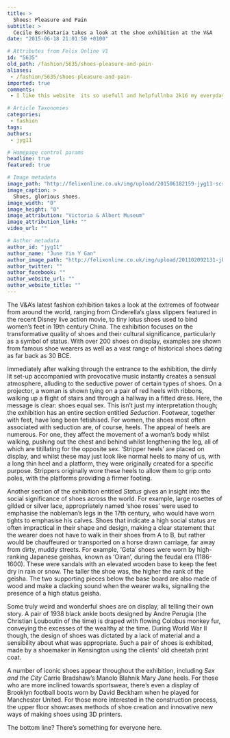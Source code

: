 ```yaml
---
title: >
  Shoes: Pleasure and Pain
subtitle: >
  Cecile Borkhataria takes a look at the shoe exhibition at the V&A
date: "2015-06-18 21:01:50 +0100"

# Attributes from Felix Online V1
id: "5635"
old_path: /fashion/5635/shoes-pleasure-and-pain-
aliases:
 - /fashion/5635/shoes-pleasure-and-pain-
imported: true
comments:
 - I like this website  its so usefull and helpfullnba 2k16 my everyday player trophies httpforumcollegeedmcomentryphp5743counterstrikeskinspossibilitytostrikeanadditionalmerchandiseoffYouve got the best internet sitesNBA httpwwwmakelove889comhomephpmodspaceuid196636doprofilefromspaceFantastic Site Continue the good job Thanks a tonnba 2k16 httppagesbreakalagcomuserprofile56838Cool website you have herecsgo skins httpwwwmyxxxshemaletubecomuserIzettaEisen524611211Quite informative look frontward to returningfifa 17 points httpwwwintimareacommemberblog_post_viewphppostId11317

# Article Taxonomies
categories:
 - fashion
tags:
authors:
 - jyg11

# Homepage control params
headline: true
featured: true

# Image metadata
image_path: "http://felixonline.co.uk/img/upload/201506182159-jyg11-screen-shot-2015-06-18-at-21.59.22.png"
image_caption: >
  Shoes, glorious shoes.
image_width: "0"
image_height: "0"
image_attribution: "Victoria & Albert Museum"
image_attribution_link: ""
video_url: ""

# Author metadata
author_id: "jyg11"
author_name: "June Yin Y Gan"
author_image_path: "http://felixonline.co.uk/img/upload/201102092131-jk708-FelixPro.jpg"
author_twitter: ""
author_facebook: ""
author_website_url: ""
author_website_title: ""
---
```


The V&A’s latest fashion exhibition takes a look at the extremes of footwear from around the world, ranging from Cinderella’s glass slippers featured in the recent Disney live action movie, to tiny lotus shoes used to bind women’s feet in 19th century China. The exhibition focuses on the transformative quality of shoes and their cultural significance, particularly as a symbol of status. With over 200 shoes on display, examples are shown from famous shoe wearers as well as a vast range of historical shoes dating as far back as 30 BCE.

Immediately after walking through the entrance to the exhibition, the dimly lit set-up accompanied with provocative music instantly creates a sensual atmosphere, alluding to the seductive power of certain types of shoes. On a projector, a woman is shown tying on a pair of red heels with ribbons, walking up a flight of stairs and through a hallway in a fitted dress. Here, the message is clear: shoes equal sex. This isn’t just my interpretation though; the exhibition has an entire section entitled _Seduction_. Footwear, together with feet, have long been fetishised. For women, the shoes most often associated with seduction are, of course, heels. The appeal of heels are numerous. For one, they affect the movement of a woman’s body whilst walking, pushing out the chest and behind whilst lengthening the leg, all of which are titillating for the opposite sex. ‘Stripper heels’ are placed on display, and whilst these may just look like normal heels to many of us, with a long thin heel and a platform, they were originally created for a specific purpose. Strippers originally wore these heels to allow them to grip onto poles, with the platforms providing a firmer footing.

Another section of the exhibition entitled _Status_ gives an insight into the social significance of shoes across the world. For example, large rosettes of gilded or silver lace, appropriately named ‘shoe roses’ were used to emphasise the nobleman’s legs in the 17th century, who would have worn tights to emphasise his calves. Shoes that indicate a high social status are often impractical in their shape and design, making a clear statement that the wearer does not have to walk in their shoes from A to B, but rather would be chauffeured or transported on a horse drawn carriage, far away from dirty, muddy streets. For example, ‘Geta’ shoes were worn by high-ranking Japanese geishas, known as ‘Oiran’, during the feudal era (1186-1600). These were sandals with an elevated wooden base to keep the feet dry in rain or snow. The taller the shoe was, the higher the rank of the geisha. The two supporting pieces below the base board are also made of wood and make a clacking sound when the wearer walks, signalling the presence of a high status geisha.

Some truly weird and wonderful shoes are on display, all telling their own story. A pair of 1938 black ankle boots designed by Andre Perugia (the Christian Louboutin of the time) is draped with flowing Colobus monkey fur, conveying the excesses of the wealthy at the time. During World War II though, the design of shoes was dictated by a lack of material and a sensibility about what was appropriate. Such a pair of shoes is exhibited, made by a shoemaker in Kensington using the clients’ old cheetah print coat.

A number of iconic shoes appear throughout the exhibition, including _Sex and the City_ Carrie Bradshaw’s Manolo Blahnik Mary Jane heels. For those who are more inclined towards sportswear, there’s even a display of Brooklyn football boots worn by David Beckham when he played for Manchester United. For those more interested in the construction process, the upper floor showcases methods of shoe creation and innovative new ways of making shoes using 3D printers.

The bottom line? There’s something for everyone here.
